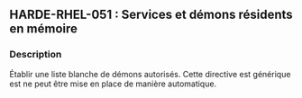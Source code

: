 ## HARDE-RHEL-051 : Services et démons résidents en mémoire

### Description

Établir une liste blanche de démons autorisés.
Cette directive est générique est ne peut être mise en place de manière automatique.


